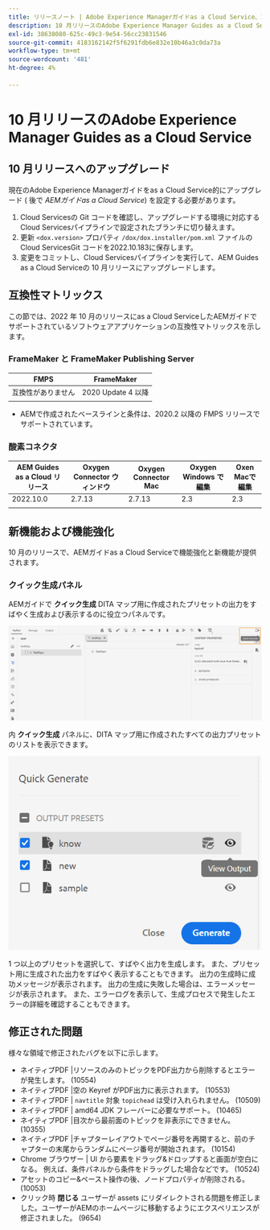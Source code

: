```yaml
---
title: リリースノート | Adobe Experience Managerガイドas a Cloud Service、2022 年 10 月リリース
description: 10 月リリースのAdobe Experience Manager Guides as a Cloud Service
exl-id: 38638080-625c-49c3-9e54-56cc23831546
source-git-commit: 4183162142f5f6291fdb6e832e10b46a3c0da73a
workflow-type: tm+mt
source-wordcount: '481'
ht-degree: 4%

---
```


# 10 月リリースのAdobe Experience Manager Guides as a Cloud Service

## 10 月リリースへのアップグレード

現在のAdobe Experience Managerガイドをas a Cloud Service的にアップグレード ( 後で *AEMガイドas a Cloud Service*) を設定する必要があります。
1. Cloud Servicesの Git コードを確認し、アップグレードする環境に対応するCloud Servicesパイプラインで設定されたブランチに切り替えます。
2. 更新 `<dox.version>` プロパティ `/dox/dox.installer/pom.xml` ファイルのCloud ServicesGit コードを2022.10.183に保存します。
3. 変更をコミットし、Cloud Servicesパイプラインを実行して、AEM Guides as a Cloud Serviceの 10 月リリースにアップグレードします。

## 互換性マトリックス

この節では、2022 年 10 月のリリースにas a Cloud ServiceしたAEMガイドでサポートされているソフトウェアアプリケーションの互換性マトリックスを示します。

### FrameMaker と FrameMaker Publishing Server

| FMPS | FrameMaker |
| --- | --- |
| 互換性がありません | 2020 Update 4 以降 |
|  |  |

* AEMで作成されたベースラインと条件は、2020.2 以降の FMPS リリースでサポートされています。

### 酸素コネクタ

| AEM Guides as a Cloud リリース | Oxygen Connector ウィンドウ | Oxygen Connector Mac | Oxygen Windows で編集 | Oxen Macで編集 |
| --- | --- | --- | --- | --- |
| 2022.10.0 | 2.7.13 | 2.7.13 | 2.3 | 2.3 |
|  |  |  |  |


## 新機能および機能強化

10 月のリリースで、AEMガイドas a Cloud Serviceで機能強化と新機能が提供されます。


### クイック生成パネル

AEMガイドで **クイック生成** DITA マップ用に作成されたプリセットの出力をすばやく生成および表示するのに役立つパネルです。

![クイック生成アイコン](assets/quick-generate-icon.png)

内 **クイック生成** パネルに、DITA マップ用に作成されたすべての出力プリセットのリストを表示できます。

![クイック生成パネル](assets/quick-generate-panel.png)

1 つ以上のプリセットを選択して、すばやく出力を生成します。 また、プリセット用に生成された出力をすばやく表示することもできます。 出力の生成時に成功メッセージが表示されます。 出力の生成に失敗した場合は、エラーメッセージが表示されます。 また、エラーログを表示して、生成プロセスで発生したエラーの詳細を確認することもできます。


## 修正された問題

様々な領域で修正されたバグを以下に示します。

* ネイティブPDF |リソースのみのトピックをPDF出力から削除するとエラーが発生します。 (10554)
* ネイティブPDF |空の Keyref がPDF出力に表示されます。 (10553)
* ネイティブPDF | `navtitle` 対象 `topichead` は受け入れられません。 (10509)
* ネイティブPDF | amd64 JDK フレーバーに必要なサポート。 (10465)
* ネイティブPDF |目次から最前面のトピックを非表示にできません。 (10355)
* ネイティブPDF |チャプターレイアウトでページ番号を再開すると、前のチャプターの末尾からランダムにページ番号が開始されます。 (10154)
* Chrome ブラウザー | UI から要素をドラッグ&amp;ドロップすると画面が空白になる。 例えば、条件パネルから条件をドラッグした場合などです。 (10524)
* アセットのコピー&amp;ペースト操作の後、ノードプロパティが削除される。 (10053)
* クリック時  **閉じる** ユーザーが assets にリダイレクトされる問題を修正しました。ユーザーがAEMのホームページに移動するようにエクスペリエンスが修正されました。 (9654)
